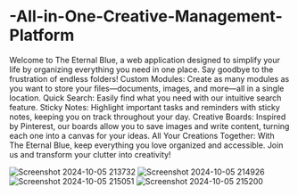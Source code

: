 # -All-in-One-Creative-Management-Platform


Welcome to The Eternal Blue, a web application designed to simplify your life by organizing everything you need in one place. Say goodbye to the frustration of endless folders!
Custom Modules:
Create as many modules as you want to store your files—documents, images, and more—all in a single location.
Quick Search:
Easily find what you need with our intuitive search feature.
Sticky Notes:
Highlight important tasks and reminders with sticky notes, keeping you on track throughout your day.
Creative Boards:
Inspired by Pinterest, our boards allow you to save images and write content, turning each one into a canvas for your ideas.
All Your Creations Together:
With The Eternal Blue, keep everything you love organized and accessible. Join us and transform your clutter into creativity!



![Screenshot 2024-10-05 213732](https://github.com/user-attachments/assets/20018332-f304-42cb-b64a-295c6285f7d2)
![Screenshot 2024-10-05 214926](https://github.com/user-attachments/assets/7079ae74-689c-403a-a055-0fc4ad8a5003)
![Screenshot 2024-10-05 215051](https://github.com/user-attachments/assets/fd99ee38-72af-4712-9560-5bea5b141a0e)
![Screenshot 2024-10-05 215200](https://github.com/user-attachments/assets/a9095f99-af91-4264-9e1f-9360f332e5ff)
